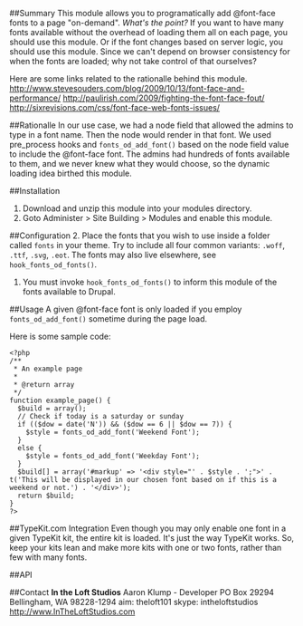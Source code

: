 ##Summary
This module allows you to programatically add @font-face fonts to a page "on-demand".  _What's the point?_  If you want to have many fonts available without the overhead of loading them all on each page, you should use this module.  Or if the font changes based on server logic, you should use this module.  Since we can't depend on browser consistency for when the fonts are loaded; why not take control of that ourselves?

Here are some links related to the rationalle behind this module.
<http://www.stevesouders.com/blog/2009/10/13/font-face-and-performance/>
<http://paulirish.com/2009/fighting-the-font-face-fout/>
<http://sixrevisions.com/css/font-face-web-fonts-issues/>

##Rationalle
In our use case, we had a node field that allowed the admins to type in a font name.  Then the node would render in that font.  We used pre_process hooks and `fonts_od_add_font()` based on the node field value to include the  @font-face font.  The admins had hundreds of fonts available to them, and we never knew what they would choose, so the dynamic loading idea birthed this module.


##Installation
1. Download and unzip this module into your modules directory.
1. Goto Administer > Site Building > Modules and enable this module.


##Configuration
2. Place the fonts that you wish to use inside a folder called `fonts` in your theme.  Try to include all four common variants: `.woff`, `.ttf`, `.svg`, `.eot`.  The fonts may also live elsewhere, see `hook_fonts_od_fonts()`.
1. You must invoke `hook_fonts_od_fonts()` to inform this module of the fonts available to Drupal.


##Usage
A given @font-face font is only loaded if you employ `fonts_od_add_font()` sometime during the page load.

Here is some sample code:

    <?php
    /**
     * An example page
     *
     * @return array
     */
    function example_page() {
      $build = array();
      // Check if today is a saturday or sunday
      if (($dow = date('N')) && ($dow == 6 || $dow == 7)) {
        $style = fonts_od_add_font('Weekend Font');  
      }
      else {
        $style = fonts_od_add_font('Weekday Font');
      }
      $build[] = array('#markup' => '<div style="' . $style . ';">' . t('This will be displayed in our chosen font based on if this is a weekend or not.') . '</div>');
      return $build;
    }
    ?>


##TypeKit.com Integration
Even though you may only enable one font in a given TypeKit kit, the entire kit is loaded.  It's just the way TypeKit works.  So, keep your kits lean and make more kits with one or two fonts, rather than few with many fonts.    


##API

##Contact
**In the Loft Studios**
Aaron Klump - Developer
PO Box 29294 Bellingham, WA 98228-1294
aim: theloft101
skype: intheloftstudios
<http://www.InTheLoftStudios.com>

